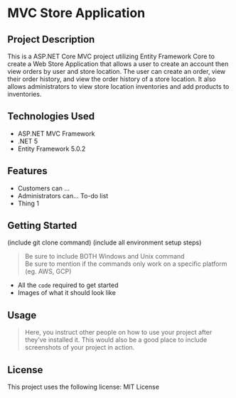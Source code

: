 # MVC Store Application
## Project Description
This is a ASP.NET Core MVC project utilizing Entity Framework Core to create a Web Store Application that allows a user to create an account then view orders by user and store location. The user can create an order, view their order history, and view the order history of a store location. It also allows administrators to view store location inventories and add products to inventories.
## Technologies Used
* ASP.NET MVC Framework
* .NET 5
* Entity Framework 5.0.2 
## Features
* Customers can ...
* Administrators can...
To-do list
* Thing 1
## Getting Started
(include git clone command)
(include all environment setup steps)
> Be sure to include BOTH Windows and Unix command  
> Be sure to mention if the commands only work on a specific platform (eg. AWS, GCP)
- All the `code` required to get started
- Images of what it should look like
## Usage
> Here, you instruct other people on how to use your project after they’ve installed it. This would also be a good place to include screenshots of your project in action.
## License
This project uses the following license: MIT License
